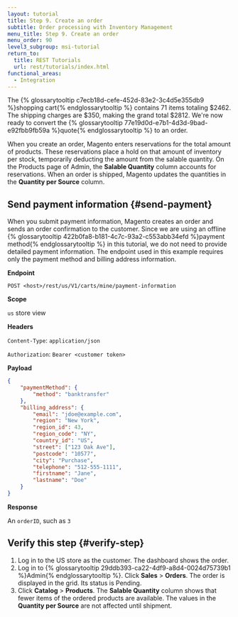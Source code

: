 ```yaml
---
layout: tutorial
title: Step 9. Create an order
subtitle: Order processing with Inventory Management
menu_title: Step 9. Create an order
menu_order: 90
level3_subgroup: msi-tutorial
return_to:
  title: REST Tutorials
  url: rest/tutorials/index.html
functional_areas:
  - Integration
---
```


The {% glossarytooltip c7ecb18d-cefe-452d-83e2-3c4d5e355db9 %}shopping cart{% endglossarytooltip %} contains 71 items totaling $2462. The shipping charges are $350, making the grand total $2812. We're now ready to convert the {% glossarytooltip 77e19d0d-e7b1-4d3d-9bad-e92fbb9fb59a %}quote{% endglossarytooltip %} to an order.

When you create an order, Magento enters reservations for the total amount of products. These reservations place a hold on that amount of inventory per stock, temporarily deducting the amount from the salable quantity. On the Products page of Admin, the **Salable Quantity** column accounts for reservations. When an order is shipped, Magento updates the quantities in the **Quantity per Source** column.

## Send payment information {#send-payment}

When you submit payment information, Magento creates an order and sends an order confirmation to the customer. Since we are using an offline {% glossarytooltip 422b0fa8-b181-4c7c-93a2-c553abb34efd %}payment method{% endglossarytooltip %} in this tutorial, we do not need to provide detailed payment information. The endpoint used in this example requires only the payment method and billing address information.

**Endpoint**

`POST <host>/rest/us/V1/carts/mine/payment-information`

**Scope**

`us` store view

**Headers**

`Content-Type`: `application/json`

`Authorization`: `Bearer <customer token>`

**Payload**

```json
{
	"paymentMethod": {
		"method": "banktransfer"
	},
	"billing_address": {
		"email": "jdoe@example.com",
		"region": "New York",
		"region_id": 43,
		"region_code": "NY",
		"country_id": "US",
		"street": ["123 Oak Ave"],
		"postcode": "10577",
		"city": "Purchase",
		"telephone": "512-555-1111",
		"firstname": "Jane",
		"lastname": "Doe"
	}
}
```

**Response**

An `orderID`, such as `3`

## Verify this step {#verify-step}

1. Log in to the US store as the customer. The dashboard shows the order.
2. Log in to {% glossarytooltip 29ddb393-ca22-4df9-a8d4-0024d75739b1 %}Admin{% endglossarytooltip %}. Click **Sales** > **Orders**. The order is displayed in the grid. Its status is Pending.
3. Click **Catalog** > **Products**. The **Salable Quantity** column shows that fewer items of the ordered products are available. The values in the **Quantity per Source** are not affected until shipment.
